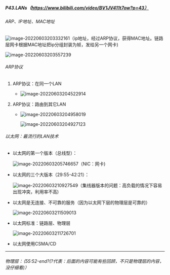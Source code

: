 ##### P43.LANs（https://www.bilibili.com/video/BV1JV411t7ow?p=43）

###### ARP、IP地址、MAC地址

![image-20220603203332161](C:\Users\呵\AppData\Roaming\Typora\typora-user-images\image-20220603203332161.png)（ip地址，经过ARP协议，获得MAC地址。链路层网卡根据MAC地址把ip分组封装为帧，发给另一个网卡)

![image-20220603203557239](C:\Users\呵\AppData\Roaming\Typora\typora-user-images\image-20220603203557239.png)

###### ARP协议

1. ARP协议：在同一个LAN

   - ![image-20220603204522914](C:\Users\呵\AppData\Roaming\Typora\typora-user-images\image-20220603204522914.png)

2. ARP协议：路由到其它LAN

   - ![image-20220603204958019](C:\Users\呵\AppData\Roaming\Typora\typora-user-images\image-20220603204958019.png)

     ![image-20220603204927123](C:\Users\呵\AppData\Roaming\Typora\typora-user-images\image-20220603204927123.png)

###### 以太网：最流行的LAN技术

- 以太网的第一个版本（总线型）：

  ![image-20220603205746657](C:\Users\呵\AppData\Roaming\Typora\typora-user-images\image-20220603205746657.png)（NIC：网卡)

- 以太网的三个大版本（29:55-42:21）：

  ![image-20220603210927549](C:\Users\呵\AppData\Roaming\Typora\typora-user-images\image-20220603210927549.png)（集线器版本的问题：高负载的情况下容易出现冲突，利用率不高)

- 以太网是无连接、不可靠的服务（因为以太网下层的物理层是可靠的）

  ![image-20220603211509013](C:\Users\呵\AppData\Roaming\Typora\typora-user-images\image-20220603211509013.png)

- 以太网标准：链路层、物理层

  ![image-20220603211726701](C:\Users\呵\AppData\Roaming\Typora\typora-user-images\image-20220603211726701.png)

- 以太网使用CSMA/CD

-------

###### 物理层：（55:52-end?(?代表：后面的内容可能有些回顾，不只是物理层的内容，没仔细看)）

